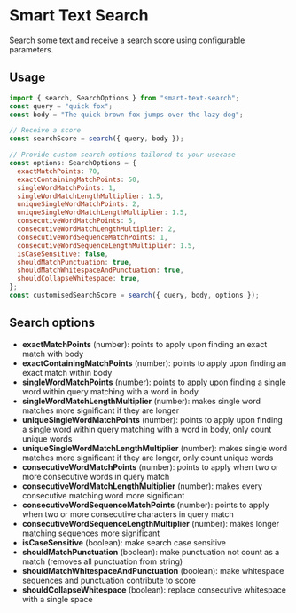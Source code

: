 # Smart Text Search

Search some text and receive a search score using configurable parameters.

## Usage

```js
import { search, SearchOptions } from "smart-text-search";
const query = "quick fox";
const body = "The quick brown fox jumps over the lazy dog";

// Receive a score
const searchScore = search({ query, body });

// Provide custom search options tailored to your usecase
const options: SearchOptions = {
  exactMatchPoints: 70,
  exactContainingMatchPoints: 50,
  singleWordMatchPoints: 1,
  singleWordMatchLengthMultiplier: 1.5,
  uniqueSingleWordMatchPoints: 2,
  uniqueSingleWordMatchLengthMultiplier: 1.5,
  consecutiveWordMatchPoints: 5,
  consecutiveWordMatchLengthMultiplier: 2,
  consecutiveWordSequenceMatchPoints: 1,
  consecutiveWordSequenceLengthMultiplier: 1.5,
  isCaseSensitive: false,
  shouldMatchPunctuation: true,
  shouldMatchWhitespaceAndPunctuation: true,
  shouldCollapseWhitespace: true,
};
const customisedSearchScore = search({ query, body, options });
```

## Search options

- **exactMatchPoints** (number): points to apply upon finding an exact match with body
- **exactContainingMatchPoints** (number): points to apply upon finding an exact match within body
- **singleWordMatchPoints** (number): points to apply upon finding a single word within query matching with a word in body
- **singleWordMatchLengthMultiplier** (number): makes single word matches more significant if they are longer
- **uniqueSingleWordMatchPoints** (number): points to apply upon finding a single word within query matching with a word in body, only count unique words
- **uniqueSingleWordMatchLengthMultiplier** (number): makes single word matches more significant if they are longer, only count unique words
- **consecutiveWordMatchPoints** (number): points to apply when two or more consecutive words in query match
- **consecutiveWordMatchLengthMultiplier** (number): makes every consecutive matching word more significant
- **consecutiveWordSequenceMatchPoints** (number): points to apply when two or more consecutive characters in query match
- **consecutiveWordSequenceLengthMultiplier** (number): makes longer matching sequences more significant
- **isCaseSensitive** (boolean): make search case sensitive
- **shouldMatchPunctuation** (boolean): make punctuation not count as a match (removes all punctuation from string)
- **shouldMatchWhitespaceAndPunctuation** (boolean): make whitespace sequences and punctuation contribute to score
- **shouldCollapseWhitespace** (boolean): replace consecutive whitespace with a single space
